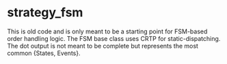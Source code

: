 # strategy_fsm

This is old code and is only meant to be a starting point for
FSM-based order handling logic. The FSM base class uses CRTP for
static-dispatching. The dot output is not meant to be complete but
represents the most common {States, Events}.
